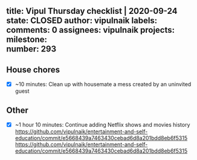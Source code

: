 title:	Vipul Thursday checklist | 2020-09-24
state:	CLOSED
author:	vipulnaik
labels:	
comments:	0
assignees:	vipulnaik
projects:	
milestone:	
number:	293
--
## House chores

- [x] ~10 minutes: Clean up with housemate a mess created by an uninvited guest

## Other

- [x] ~1 hour 10 minutes: Continue adding Netflix shows and movies history https://github.com/vipulnaik/entertainment-and-self-education/commit/e5668439a7463430cebad6d8a201bdd8eb6f5315 https://github.com/vipulnaik/entertainment-and-self-education/commit/e5668439a7463430cebad6d8a201bdd8eb6f5315
